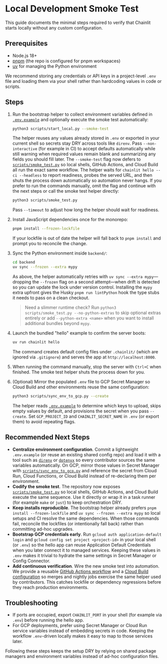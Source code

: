 # Local Development Smoke Test

This guide documents the minimal steps required to verify that Chainlit starts locally without any custom configuration.

## Prerequisites

- Node.js 18+
- [pnpm](https://pnpm.io/) (the repo is configured for pnpm workspaces)
- [uv](https://docs.astral.sh/uv/) for managing the Python environment

We recommend storing any credentials or API keys in a project-level `.env` file and loading them via your shell rather than hardcoding values in code or scripts.

## Steps

1. Run the bootstrap helper to collect environment variables defined in
   [`.env.example`](../.env.example) and optionally execute the smoke test
   automatically:

   ```bash
   python3 scripts/start_local.py --smoke-test
   ```

   The helper reuses any values already stored in `.env` or exported in your
   current shell so secrets stay DRY across tools like `direnv`. Pass
   `--non-interactive` (for example in CI) to accept defaults automatically
   while still warning when required values remain blank and summarizing any
   fields you should fill later. The `--smoke-test` flag now defers to
   [`scripts/smoke_test.py`](../scripts/smoke_test.py) so local shells, GitHub
   Actions, and Cloud Build all run the exact same workflow. The helper waits
   for `chainlit hello --ci --headless` to report readiness, probes the served
   URL, and then shuts the process down automatically so automation never hangs.
   If you prefer to run the commands manually, omit the flag and continue with
   the next steps or call the smoke test helper directly:

   ```bash
   python3 scripts/smoke_test.py
   ```

   Pass `--timeout` to adjust how long the helper should wait for readiness.

2. Install JavaScript dependencies once for the monorepo:

   ```bash
   pnpm install --frozen-lockfile
   ```

   If your lockfile is out of date the helper will fall back to `pnpm install`
   and prompt you to reconcile the change.

3. Sync the Python environment inside `backend/`:

   ```bash
   cd backend
   uv sync --frozen --extra mypy
   ```

   As above, the helper automatically retries with `uv sync --extra mypy`—
   dropping the `--frozen` flag on a second attempt—when drift is detected so
   you can update the lock under version control. Installing
   the `mypy` extra upfront gives the Husky `pnpm run lintPython` hook the type
   stubs it needs to pass on a clean checkout.

   > Need a slimmer runtime check? Run `python3 scripts/smoke_test.py --no-python-extras`
   > to skip optional extras entirely or add `--python-extra <name>` when you
   > want to install additional bundles beyond `mypy`.

4. Launch the bundled "hello" example to confirm the server boots:

   ```bash
   uv run chainlit hello
   ```

   The command creates default config files under `.chainlit/` (which are
   ignored via `.gitignore`) and serves the app at `http://localhost:8000`.

5. When running the command manually, stop the server with `Ctrl+C` when
   finished. The smoke test helper shuts the process down for you.

6. (Optional) Mirror the populated `.env` file to GCP Secret Manager so Cloud
   Build and other environments reuse the same configuration:

   ```bash
   python3 scripts/sync_env_to_gcp.py --create
   ```

   The helper reads [`.env.example`](../.env.example) to determine which keys
   to upload, skips empty values by default, and provisions the secret when you
   pass `--create`. Set `GCP_PROJECT_ID` and `CHAINLIT_SECRET_NAME` in `.env`
   (or export them) to avoid repeating flags.

## Recommended Next Steps

- **Centralize environment configuration**. Commit a lightweight `.env.example` (or reuse an existing shared config repo) and
  load it with a tool such as [`direnv`](https://direnv.net/) or [`dotenvx`](https://dotenvx.com/) so every contributor sources the
  same variables automatically. On GCP, mirror those values in Secret Manager with
  [`scripts/sync_env_to_gcp.py`](../scripts/sync_env_to_gcp.py) and reference the secret from Cloud Run, Cloud Functions, or Cloud
  Build instead of re-declaring them per environment.
- **Codify the smoke test**. The repository now exposes [`scripts/smoke_test.py`](../scripts/smoke_test.py) so local shells, GitHub
  Actions, and Cloud Build execute the same sequence. Use it directly or wrap it in a task runner (for example `make` or `just`) to
  keep orchestration DRY.
- **Keep installs reproducible**. The bootstrap helper already prefers
  `pnpm install --frozen-lockfile` and `uv sync --frozen --extra mypy` so local setups and
  CI resolve the same dependencies. When those commands fail, reconcile the
  lockfiles (or intentionally fall back) rather than committing ad-hoc
  upgrades.
- **Bootstrap GCP credentials early**. Run `gcloud auth application-default login` and `gcloud config set project <project-id>` in
  your local shell (or `.env`) so the hello app can reuse Application Default Credentials when you later connect it to managed
  services. Keeping these values in `.env` makes it trivial to hydrate the same settings in Secret Manager or Config Connector.
- **Add continuous verification**. Wire the new smoke test into automation. We provide a reusable [GitHub Actions workflow](../.github/workflows/smoke-test.yaml) and a
  [Cloud Build configuration](../cloudbuild/smoke-test.yaml) so merges and nightly jobs exercise the same helper used by
  contributors. This catches lockfile or dependency regressions before they reach production environments.

## Troubleshooting

- If ports are occupied, export `CHAINLIT_PORT` in your shell (for example via `.env`) before running the hello app.
- For GCP deployments, prefer using Secret Manager or Cloud Run service variables instead of embedding secrets in code. Keeping the workflow `.env`-driven locally makes it easy to map to those services later.

Following these steps keeps the setup DRY by relying on shared package managers and environment variables instead of ad-hoc configuration files.
